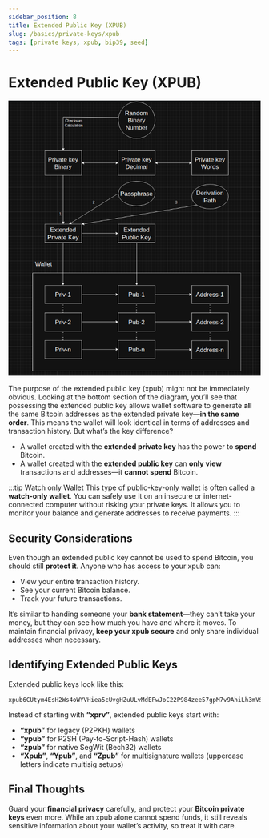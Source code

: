 ```yaml
---
sidebar_position: 8
title: Extended Public Key (XPUB)
slug: /basics/private-keys/xpub
tags: [private keys, xpub, bip39, seed]
---
```


# Extended Public Key (XPUB)

![](/img/basics/diagram.png)

The purpose of the extended public key (xpub) might not be immediately obvious. Looking at the bottom section of the diagram, you’ll see that possessing the extended public key allows wallet software to generate **all** the same Bitcoin addresses as the extended private key—**in the same order**. This means the wallet will look identical in terms of addresses and transaction history. But what’s the key difference?

- A wallet created with the **extended private key** has the power to **spend** Bitcoin.
- A wallet created with the **extended public key** can **only view** transactions and addresses—it **cannot spend** Bitcoin.

:::tip Watch only Wallet
This type of public-key-only wallet is often called a **watch-only wallet**. You can safely use it on an insecure or internet-connected computer without risking your private keys. It allows you to monitor your balance and generate addresses to receive payments.
:::


## Security Considerations

Even though an extended public key cannot be used to spend Bitcoin, you should still **protect it**. Anyone who has access to your xpub can:
- View your entire transaction history.
- See your current Bitcoin balance.
- Track your future transactions.

It’s similar to handing someone your **bank statement**—they can’t take your money, but they can see how much you have and where it moves. To maintain financial privacy, **keep your xpub secure** and only share individual addresses when necessary.


## Identifying Extended Public Keys

Extended public keys look like this:

```text
xpub6CUtym4EsH2Ws4oWYVHiea5cUvgHZuULvMdEFwJoC22P984zee57gpM7v9AhiLh3mVS4Ai5YTYxGibMUpZpdmpkrVAGjT9ydvurTtFm5Azy
```

Instead of starting with **“xprv”**, extended public keys start with:
- **“xpub”** for legacy (P2PKH) wallets
- **“ypub”** for P2SH (Pay-to-Script-Hash) wallets
- **“zpub”** for native SegWit (Bech32) wallets
- **“Xpub”**, **“Ypub”**, and **“Zpub”** for multisignature wallets (uppercase letters indicate multisig setups)


## Final Thoughts

Guard your **financial privacy** carefully, and protect your **Bitcoin private keys** even more. While an xpub alone cannot spend funds, it still reveals sensitive information about your wallet’s activity, so treat it with care.